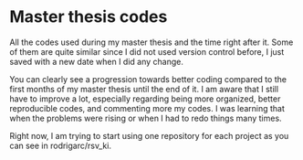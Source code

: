 # Master thesis codes
All the codes used during my master thesis and the time right after it. Some 
of them are quite similar since I did not used version control before, 
I just saved with a new date when I did any change. 

You can clearly see a progression towards better coding compared to the first months of my master thesis until the end of it. I am aware that I still have to improve a lot, especially regarding being more organized, better reproducible codes, and commenting more my codes. I was learning that when the problems were rising or when I had to redo things many times. 

Right now, I am trying to start using one repository for each project as you can see in rodrigarc/rsv_ki.
